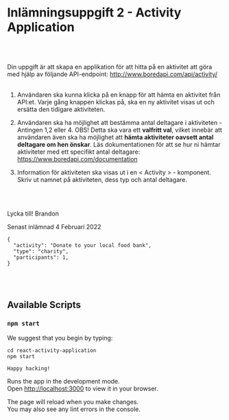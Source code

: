 # Inlämningsuppgift 2 - Activity Application
<br>
<br>

Din uppgift är att skapa en applikation för att hitta på en aktivitet att göra med hjälp av följande API-endpoint: http://www.boredapi.com/api/activity/
<br>
<br>

  1. Användaren ska kunna klicka på en knapp för att hämta en aktivitet från API:et. Varje gång knappen klickas på, ska en ny aktivitet visas ut och ersätta den tidigare aktiviteten.

  2. Användaren ska ha möjlighet att bestämma antal deltagare i aktiviteten - Antingen 1,2 eller 4. OBS! Detta ska vara ett **valfritt val**, vilket innebär att användaren även ska ha möjlighet att **hämta aktiviteter oavsett antal deltagare om hen önskar**. Läs dokumentationen för att se hur ni hämtar aktiviteter med ett specifikt antal deltagare: https://www.boredapi.com/documentation

  3. Information för aktiviteten ska visas ut i en < Activity > - komponent. Skriv ut namnet på aktiviteten, dess typ och antal deltagare.
<br>
<br>

Lycka till!
Brandon

Senast inlämnad 4 Februari 2022
```
{
  "activity": "Donate to your local food bank",
  "type": "charity",
  "participants": 1,
}
```
<br>
<br>


## Available Scripts

### `npm start`

We suggest that you begin by typing:

    cd react-activity-application
    npm start

    Happy hacking!

Runs the app in the development mode.\
Open [http://localhost:3000](http://localhost:3000) to view it in your browser.

The page will reload when you make changes.\
You may also see any lint errors in the console.


